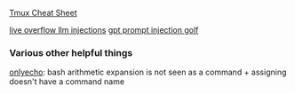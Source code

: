 [Tmux Cheat Sheet](https://tmuxcheatsheet.com/)

[live overflow llm injections]()
[gpt prompt injection golf](https://gpa.43z.one/)

### Various other helpful things
[onlyecho](https://medium.com/@harryfyx/googlectf-quals-2024-only-echo-97f20db355cc): bash arithmetic expansion is not seen as a command + assigning doesn't have a command name

